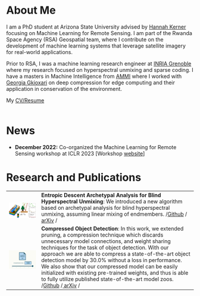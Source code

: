 # About Me 

I am a PhD student at Arizona State University advised by [Hannah Kerner](https://hannah-rae.github.io/) focusing on Machine Learning for Remote Sensing. I am part of the Rwanda Space Agency (RSA) Geospatial team, where I contribute on the development of machine learning systems that leverage satellite imagery for real-world applications.

Prior to RSA, I was a machine learning research engineer at [INRIA Grenoble](9https://www.inria.fr/en/inria-centre-university-grenoble-alpes) where my research focused on hyperspectral unmixing and sparse coding. I have a masters in Machine Intelligence from [AMMI](https://aimsammi.org/about-ammi-2/) where I worked with [Georgia Gkioxari](https://gkioxari.github.io/) on deep compression for edge computing and their application in conservation of the environment.<br>

My [CV/Resume](https://gedeonmuhawenayo.github.io/files/docs/Resume_Gedeon_Muhawenayo_October_2022.pdf) <br><br>

# News
- **December 2022:** Co-organized the Machine Learning for Remote Sensing workshop at ICLR 2023 [Workshop [website](https://nasaharvest.github.io/ml-for-remote-sensing/iclr2023/)]

# Research and Publications 

|  |  |
|--|--|
|<br><a href="https://arxiv.org/pdf/2209.11002.pdf"><img src="files/EDAA.png" /></a> |**Entropic Descent Archetypal Analysis for Blind Hyperspectral Unmixing**: We introduced a new algorithm based on archetypal analysis for blind hyperspectral unmixing, assuming linear mixing of endmembers. /<a href="https://github.com/inria-thoth/EDAA">Github</a> /<a href="https://arxiv.org/pdf/2209.11002.pdf"> arXiv</a> /
|<br><a href="https://arxiv.org/pdf/2102.02896.pdf"><img src="files/compression.gif" /></a> |**Compressed Object Detection**: In this work, we extended pruning, a compression technique which discards unnecessary model connections, and weight sharing techniques for the task of object detection. With our approach we are able to compress a state-of-the-art object detection model by 30.0% without a loss in performance. We also show that our compressed model can be easily initialized with existing pre-trained weights, and thus is able to fully utilize published state-of-the-art model zoos. /<a href="https://github.com/Gedeon-m-gedus/compressed_object_detection">Github</a> /<a href="https://arxiv.org/abs/2102.02896"> arXiv</a> /

